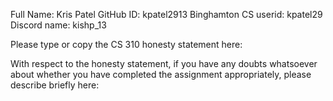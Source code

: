 Full Name: Kris Patel
GitHub ID: kpatel2913
Binghamton CS userid: kpatel29
Discord name: kishp_13

Please type or copy the CS 310 honesty statement here:

With respect to the honesty statement, if you have any doubts whatsoever 
about whether you have completed the assignment appropriately, 
please describe briefly here:

